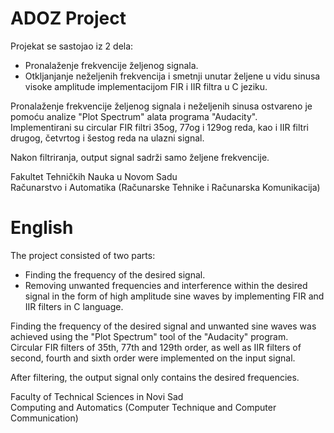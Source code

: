 # ADOZ Project

Projekat se sastojao iz 2 dela: </br>
- Pronalaženje frekvencije željenog signala.
- Otkljanjanje neželjenih frekvencija i smetnji unutar željene u vidu sinusa visoke amplitude implementacijom FIR i IIR filtra u C jeziku.

Pronalaženje frekvencije željenog signala i neželjenih sinusa ostvareno je pomoću analize "Plot Spectrum" alata programa "Audacity". </br>
Implementirani su circular FIR filtri 35og, 77og i 129og reda, kao i IIR filtri drugog, četvrtog i šestog reda na ulazni signal.

Nakon filtriranja, output signal sadrži samo željene frekvencije.

Fakultet Tehničkih Nauka u Novom Sadu </br>
Računarstvo i Automatika (Računarske Tehnike i Računarska Komunikacija)
# English
The project consisted of two parts:</br>
- Finding the frequency of the desired signal.
- Removing unwanted frequencies and interference within the desired signal in the form of high amplitude sine waves by implementing FIR and IIR filters in C language.

Finding the frequency of the desired signal and unwanted sine waves was achieved using the "Plot Spectrum" tool of the "Audacity" program. </br>
Circular FIR filters of 35th, 77th and 129th order, as well as IIR filters of second, fourth and sixth order were implemented on the input signal.

After filtering, the output signal only contains the desired frequencies.


Faculty of Technical Sciences in Novi Sad </br>
Computing and Automatics (Computer Technique and Computer Communication)
